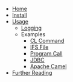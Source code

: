 <!-- docs/_sidebar.md -->
* [Home](/)
* [Install](INSTALL.md)
* [Usage](usage/BASIC_USAGE.md)
   * [Logging](usage/logging/LOGGING.md)
   * Examples
      * [CL Command](usage/examples/CL_COMMAND.md)
      * [IFS File](usage/examples/IFS_FILE.md)
      * [Program Call](usage/examples/PROGRAM_CALL.md)
      * [JDBC](usage/examples/JDBC.md)
      * [Apache Camel](usage/examples/JDBC.md)
* [Further Reading](FURTHER_READING.md)
